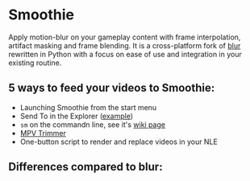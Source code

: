 # Smoothie

Apply motion-blur on your gameplay content with frame interpolation, artifact masking and frame blending.
It is a cross-platform fork of [blur](https://github.com/f0e/blur) rewritten in Python with a focus on ease of use and integration in your existing routine.

## 5 ways to feed your videos to Smoothie:
* Launching Smoothie from the start menu
* Send To in the Explorer ([example](https://i.imgur.com/MnyYgfr.mp4))
* `sm` on the commandn line, see it's [wiki page](https://github.com/uyvvv/Smoothie/wiki)
* [MPV Trimmer](https://files.catbox.moe/t45q4k)
* One-button script to render and replace videos in your NLE

## Differences compared to blur:
